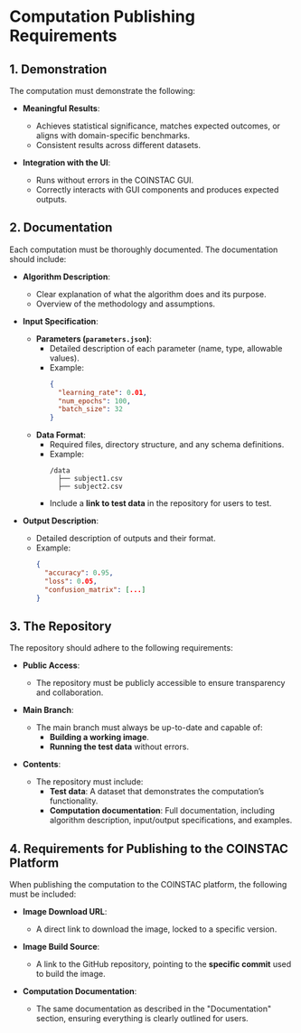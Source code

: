 # Computation Publishing Requirements

## 1. Demonstration

The computation must demonstrate the following:

- **Meaningful Results**:
  - Achieves statistical significance, matches expected outcomes, or aligns with domain-specific benchmarks.
  - Consistent results across different datasets.
  
- **Integration with the UI**:
  - Runs without errors in the COINSTAC GUI.
  - Correctly interacts with GUI components and produces expected outputs.

## 2. Documentation

Each computation must be thoroughly documented. The documentation should include:

- **Algorithm Description**:
  - Clear explanation of what the algorithm does and its purpose.
  - Overview of the methodology and assumptions.
  
- **Input Specification**:
  - **Parameters (`parameters.json`)**:
    - Detailed description of each parameter (name, type, allowable values).
    - Example:
      ```json
      {
        "learning_rate": 0.01,
        "num_epochs": 100,
        "batch_size": 32
      }
      ```
  - **Data Format**:
    - Required files, directory structure, and any schema definitions.
    - Example:
      ```plaintext
      /data
        ├── subject1.csv
        ├── subject2.csv
      ```
    - Include a **link to test data** in the repository for users to test.

- **Output Description**:
  - Detailed description of outputs and their format.
  - Example:
    ```json
    {
      "accuracy": 0.95,
      "loss": 0.05,
      "confusion_matrix": [...]
    }
    ```

## 3. The Repository

The repository should adhere to the following requirements:

- **Public Access**:
  - The repository must be publicly accessible to ensure transparency and collaboration.
  
- **Main Branch**:
  - The main branch must always be up-to-date and capable of:
    - **Building a working image**.
    - **Running the test data** without errors.
  
- **Contents**:
  - The repository must include:
    - **Test data**: A dataset that demonstrates the computation’s functionality.
    - **Computation documentation**: Full documentation, including algorithm description, input/output specifications, and examples.

## 4. Requirements for Publishing to the COINSTAC Platform

When publishing the computation to the COINSTAC platform, the following must be included:

- **Image Download URL**:
  - A direct link to download the image, locked to a specific version.
  
- **Image Build Source**:
  - A link to the GitHub repository, pointing to the **specific commit** used to build the image.

- **Computation Documentation**:
  - The same documentation as described in the "Documentation" section, ensuring everything is clearly outlined for users.

